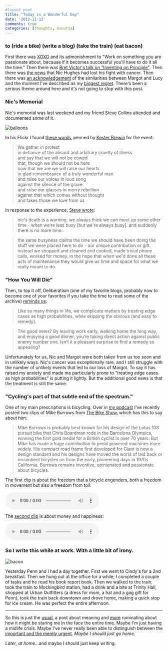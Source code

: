 ```yaml
---
#layout post
title: "Today is a Wonderful Day"
date: '2012-11-12'
comments: true
categories: [thoughts, minutia]
---
```


### to (ride a bike) (write a blog) (take the train) (eat bacon) ###

First there was [XOXO](2012/09/23/xoxo/) and its admonishment to "Work on something you are passionate about, because if it becomes successful you'll have to do it all the time." Then there was [Bret Victor's talk on "Inventing on Principle"](2012/09/30/bret-victor-inventing-on-principle/). Then there was [the news](2012/10/07/nic/) that Nic Hughes had lost his fight with cancer. Then there was [an acknowledgement](2012/11/06/daddys-girls/) of the similarities between Margot and Lucy and the moment I've described as my [biggest regret](http://www.flickr.com/photos/carissabyers/4779129420/ "About two years ago Daniel went to work"). There's been a serious theme around here and it's not going to stop with this post.

### Nic's Memorial ###

Nic's memorial was last weekend and my friend Steve Collins attended and documented some of it.

[![balloons](http://farm9.staticflickr.com/8349/8173359539_02eb6d830f.jpg)](http://www.flickr.com/photos/smallritual/8173359539/)

In his Flickr I found [these words](http://www.flickr.com/photos/smallritual/8175797068/in/photostream/), penned by [Kester Brewin](http://www.kesterbrewin.com) for the event:

> We gather in protest  
in defiance of the absurd and arbitrary cruelty of illness  
and say that we will not be cowed  
that, though we should not be here  
now that we are we will raise our hearts  
in glad remembrance of a truly wonderful man  
and raise our voices in loud song  
against the silence of the grave  
and raise our glasses in merry rebellion  
against that which comes without thought  
and takes those we love from us

In response to the experience, [Steve wrote](http://smallritual.blogs.com/small_ritual/2012/11/in-memoriam.html):

> nic's death is a warning. we always think we can meet up some other time - when we're less busy [but we're always busy]. and suddenly there is no more time.

> the same busyness claims the time we should have been doing the stuff we were placed here to do - our unique contribution or gift. instead we shopped and cleaned and cooked, made trivial phone calls, worked for money, in the hope that when we'd done all these acts of maintenance they would give us time and space for what we really meant to do.

### "How You Will Die" ###

Then, to top it off, Deliberatism (one of my favorite blogs, probably now to become one of your favorites if you take the time to read some of the archive) [reminds us](http://www.deliberatism.com/editorial/how-you-will-die/):

> Like so many things in life, we complicate matters by treating edge cases as high probabilities, while skipping the obvious (and easy to remedy).

> The good news? By leaving work early, walking home the long way, and enjoying a good dinner, you’re taking direct action against public enemy number one. Isn’t it a pleasant surprise to find a remedy so appealing?

Unfortunately for us, Nic and Margot were both taken from us too soon and in unlikely ways. Nic's cancer was exceptionally rare, and I still struggle with the number of unlikely events that led to our loss of Margot. To say it has raised my anxiety and made me particularly prone to "treating edge cases as high probabilities" is putting it lightly. But the additional good news is that the treatment is still the same.

### "Cycling's part of that subtle end of the spectrum." ###

One of my main prescriptions is bicycling. Over in [my podcast](http://huffduffer.com/johnnycitizen) I've recently posted two clips of Mike Burrows from [The Bike Show](http://thebikeshow.net/burrows-on-the-bicycle-part-one/), which has this to say about him:

> Mike Burrows is probably best known for his design of the Lotus 108 pursuit bike that Chris Boardman rode in the Barcelona Olympics, winning the first gold medal for a British cyclist in over 70 years. But Mike has made a huge contribution to pedal powered machines more widely. His compact road frame first developed for Giant is now a design standard and his designs have moved the world of laid back or recumbent bicycles on from the early, pioneering days in 1970s California. Burrows remains inventive, opinionated and passionate about bicycles.

The [first clip](http://huffduffer.com/johnnycitizen/88559) is about the freedom that a bicycle engenders, both a freedom in movement but also a freedom from toil:

<audio controls="controls">
  <source src="http://johnnycitizen.com/podcast/jcp_09.mp3" type="audio/mp3">
</audio>

The [second clip](http://huffduffer.com/johnnycitizen/90965) is about money and happiness:

<audio controls="controls">
  <source src="http://johnnycitizen.com/podcast/jcp_10.mp3" type="audio/mp3">
</audio>

### So I write this while at work. With a little bit of irony. ###

![bacon](http://distilleryimage2.s3.amazonaws.com/c44ac14e2c3011e281cb22000a1f9a0a_7.jpg)

Yesterday Penn and I had a day together. First we went to Cindy's for a 2nd breakfast. Then we hung out at the office for a while; I completed a couple of tasks and he read his book report book. Then we walked to the train, took the train to Mockingbird station, had a drink and a bite at Trinity Hall, shopped at Urban Outfitters (a dress for mom, a hat and a gag gift for Penn), took the train back downtown and drove home, making a quick stop for ice cream. He was perfect the entire afternoon.

---

So this is just the [usual](http://2010.danielsjourney.com/2011/11/29/desire-and-meaning.html), a post about meaning and [more](http://2010.danielsjourney.com/2011/11/07/worst-day.html) ruminating about how it might be staring me in the face the entire time. Maybe I'm just having a midlife crisis. Maybe I've never really been able to distinguish between the [important and the merely urgent][1]. *Maybe I should just go home.*

*Later, at home*...and maybe I should just keep writing.

[1]: http://en.wikipedia.org/wiki/First_Things_First_(book)